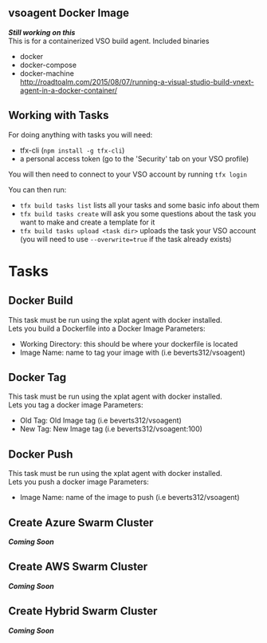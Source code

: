 ## vsoagent Docker Image 
***Still working on this***  
This is for a containerized VSO build agent.
Included binaries
- docker
- docker-compose
- docker-machine  
http://roadtoalm.com/2015/08/07/running-a-visual-studio-build-vnext-agent-in-a-docker-container/  
  
## Working with Tasks
For doing anything with tasks you will need:   
- tfx-cli (`npm install -g tfx-cli`)
- a personal access token (go to the 'Security' tab on your VSO profile)  

You will then need to connect to your VSO account by running `tfx login`  

You can then run:  
- `tfx build tasks list` lists all your tasks and some basic info about them  
- `tfx build tasks create` will ask you some questions about the task you want to make and create a template for it  
- `tfx build tasks upload <task dir>` uploads the task your VSO account (you will need to use `--overwrite=true` if the task already exists)

# Tasks  

## Docker Build  
This task must be run using the xplat agent with docker installed.  
Lets you build a Dockerfile into a Docker Image
Parameters:  
- Working Directory: this should be where your dockerfile is located  
- Image Name: name to tag your image with (i.e beverts312/vsoagent)

## Docker Tag  
This task must be run using the xplat agent with docker installed.  
Lets you tag a docker image
Parameters:  
- Old Tag: Old Image tag (i.e beverts312/vsoagent)
- New Tag: New Image tag (i.e beverts312/vsoagent:100)

## Docker Push  
This task must be run using the xplat agent with docker installed.  
Lets you push a docker image
Parameters:  
- Image Name: name of the image to push (i.e beverts312/vsoagent)

## Create Azure Swarm Cluster  
***Coming Soon***


## Create AWS Swarm Cluster  
***Coming Soon***


## Create Hybrid Swarm Cluster  
***Coming Soon***
